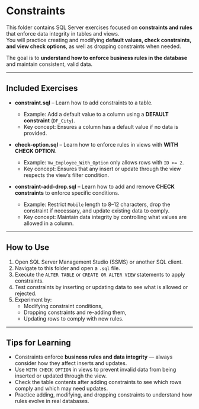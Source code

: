 # Constraints

This folder contains SQL Server exercises focused on **constraints and rules** that enforce data integrity in tables and views.  
You will practice creating and modifying **default values, check constraints, and view check options**, as well as dropping constraints when needed.

The goal is to **understand how to enforce business rules in the database** and maintain consistent, valid data.

---

## Included Exercises

- **constraint.sql** – Learn how to add constraints to a table.  
  - Example: Add a default value to a column using a **DEFAULT constraint** (`DF_City`).  
  - Key concept: Ensures a column has a default value if no data is provided.

- **check-option.sql** – Learn how to enforce rules in views with **WITH CHECK OPTION**.  
  - Example: `Vw_Employee_With_Option` only allows rows with `ID >= 2`.  
  - Key concept: Ensures that any insert or update through the view respects the view’s filter condition.

- **constraint-add-drop.sql** – Learn how to add and remove **CHECK constraints** to enforce specific conditions.  
  - Example: Restrict `Mobile` length to 8–12 characters, drop the constraint if necessary, and update existing data to comply.  
  - Key concept: Maintain data integrity by controlling what values are allowed in a column.

---

## How to Use

1. Open SQL Server Management Studio (SSMS) or another SQL client.  
2. Navigate to this folder and open a `.sql` file.  
3. Execute the `ALTER TABLE` or `CREATE OR ALTER VIEW` statements to apply constraints.  
4. Test constraints by inserting or updating data to see what is allowed or rejected.  
5. Experiment by:  
   - Modifying constraint conditions,  
   - Dropping constraints and re-adding them,  
   - Updating rows to comply with new rules.

---

## Tips for Learning

- Constraints enforce **business rules and data integrity** — always consider how they affect inserts and updates.  
- Use `WITH CHECK OPTION` in views to prevent invalid data from being inserted or updated through the view.  
- Check the table contents after adding constraints to see which rows comply and which may need updates.  
- Practice adding, modifying, and dropping constraints to understand how rules evolve in real databases.
